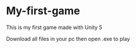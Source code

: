 # My-first-game
This is my first game made with Unity 5


Download all files in your pc then open .exe to play
